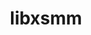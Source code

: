 ---
title: "libxsmm"
layout: cache
categories: [package, develop-2023-11-26]
meta: {"versions": ["1.17"], "compilers": ["gcc@=11.4.0"], "oss": ["ubuntu20.04"], "platforms": ["linux"], "targets": ["x86_64_v3"], "stacks": ["e4s", "root"], "num_specs": 1, "num_specs_by_stack": {"root": 1, "e4s": 1}}
spec_details: [{"hash": "2ivazlalan56gju3fvmpzxp6n4eljp6q", "compiler": "gcc@=11.4.0", "versions": ["1.17"], "os": "ubuntu20.04", "platform": "linux", "target": "x86_64_v3", "variants": ["blas=default", "build_system=makefile", "~debug", "~generator", "~header-only", "~large_jit_buffer", "~shared"], "stacks": ["root", "e4s"], "size": "-", "tarball": "https://binaries.spack.io/releases/develop-2023-11-26/build_cache/linux-ubuntu20.04-x86_64_v3/gcc-11.4.0/libxsmm-1.17/linux-ubuntu20.04-x86_64_v3-gcc-11.4.0-libxsmm-1.17-2ivazlalan56gju3fvmpzxp6n4eljp6q.spack"}]
---